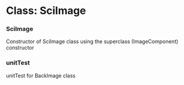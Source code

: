 # Class: SciImage

### SciImage

Constructor of SciImage class using the superclass (ImageComponent) constructor


### unitTest

unitTest for BackImage class


